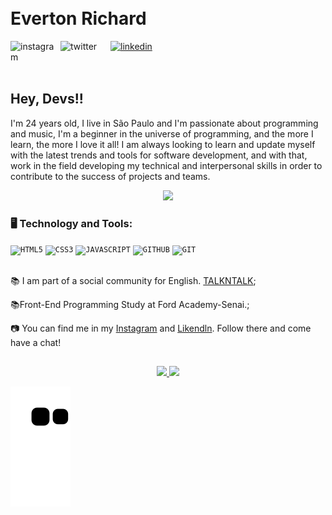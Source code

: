 

</br>
</br>

<div dsplay="inline-block">
 
 <h1 align="left">Everton Richard</h1>
  <a href="https://www.instagram.com/isttommy/">
    <img align="left" width="80px" src="https://i.ibb.co/qkGSp1D/instagram.png" alt="instagram" style="vertical-align:top;">
  </a> 
 
  <a href="https://br.linkedin.com/in/everton-richard-349a2b254?trk=people-guest_people_search-card">
    <img width="80px" src="https://i.ibb.co/RyZx12b/linkedin.png" alt="linkedin" style="vertical-align:top;">
  </a>
  <img align="left" width="80px" src="https://i.ibb.co/ZcFHDpv/twitter.png" alt="twitter" style="vertical-align:top;">
  </a>
</div>
 
 </br>
 </br>
 
 ## Hey, Devs!!

I'm 24 years old, I live in São Paulo and I'm passionate about programming and music, I'm a beginner in the universe of programming, and the more I learn, the more I love it all! I am always looking to learn and update myself with the latest trends and tools for software development, and with that, work in the field developing my technical and interpersonal skills in order to contribute to the success of projects and teams.
 

<p align="center">
  <img src="https://super.abril.com.br/wp-content/uploads/2016/09/super_imggato_digitando_0.gif" width="350">
</p>


### 🖥️ Technology and Tools: 
<code><img width="40px" src="https://cdn.jsdelivr.net/gh/devicons/devicon/icons/html5/html5-original-wordmark.svg" title = "HTML5"/></code>
<code><img width="40px" src="https://cdn.jsdelivr.net/gh/devicons/devicon/icons/css3/css3-original-wordmark.svg" title = "CSS3"/></code>
<code><img width="40px" src="https://cdn.jsdelivr.net/gh/devicons/devicon/icons/javascript/javascript-original.svg" title = "JAVASCRIPT"/></code>
<code><img width="40px" src="https://cdn.jsdelivr.net/gh/devicons/devicon/icons/github/github-original.svg" title = "GITHUB"/></code>
<code><img width="40px" src="https://cdn.jsdelivr.net/gh/devicons/devicon/icons/git/git-original.svg" title = "GIT"/></code>
</br>
</br>


<p align="left">📚 I am part of a social community for English. <a href="https://uk.linkedin.com/company/talktalk">TALKNTALK</a>;</p>
<p align="left">📚Front-End Programming Study at Ford Academy-Senai.;</p>
<p align="left">📷 You can find me in my <a href="https://www.instagram.com/isttommy">Instagram</a> and <a href="https://br.linkedin.com/in/everton-richard-349a2b254?trk=people-guest_people_search-card">Likendln</a>. Follow there and come have a chat!</p>

##
<p align="center">
<a href="https://github.com/evertonrichard">
  <img height="180em" src="https://github-readme-stats-eight-theta.vercel.app/api?username=evertonrichard&show_icons=true&theme=algolia&include_all_commits=true&count_private=true"/>
  <img height="180em" src="https://github-readme-stats-eight-theta.vercel.app/api/top-langs/?username=evertonrichard&layout=compact&langs_count=8&theme=algolia"/>
</a>
</p>


![minhoca](https://raw.githubusercontent.com/rick-png/rick-png/output/github-contribution-grid-snake.svg)
